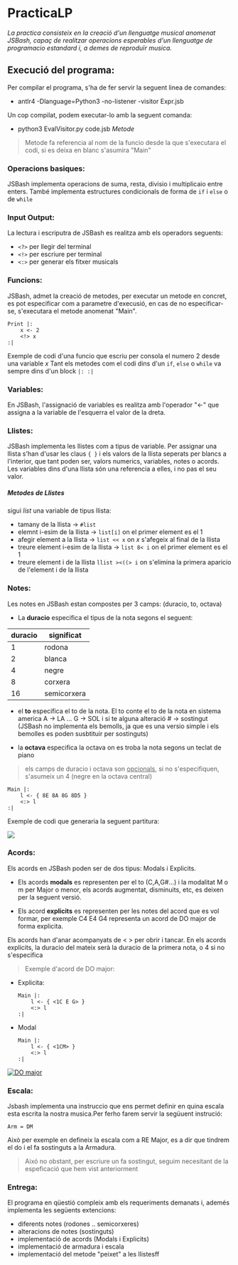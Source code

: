# PracticaLP

*La practica consisteix en la creació d'un llenguatge musical anomenat JSBash, capaç de realitzar operacions esperables d'un llenguatge de programacio estandard i, a demes de reproduïr musica.*

## Execució del programa:
Per compilar el programa, s'ha de fer servir la seguent linea de comandes:
- antlr4 -Dlanguage=Python3 -no-listener -visitor Expr.jsb

Un cop compilat, podem executar-lo amb la seguent comanda:
- python3 EvalVisitor.py code.jsb _Metode_
>Metode fa referencia al nom de la funcio desde la que s'executara el codi, si es deixa en blanc s'asumira "Main"


### Operacions basiques:

JSBash implementa operacions de suma, resta, divisio i multiplicaio entre enters.
També implementa estructures condicionals de forma de `if` i `else` o de `while`

### Input Output:

La lectura i escriputra de JSBash es realitza amb els operadors seguents:
- `<?>` per llegir del terminal
- `<!>` per escriure per terminal
- `<:>` per generar els fitxer musicals


### Funcions:

JSBash, admet la creació de metodes, per executar un metode en concret, es pot especificar com a parametre d'execusió, en cas de no especificar-se, s'executara el metode anomenat "Main".

```
Print |:
    x <- 2
    <!> x
:|
```

Exemple de codi d'una funcio que escriu per consola el numero 2 desde una variable *x*
Tant els metodes com el codi dins d'un `if`, `else` o `while` va sempre dins d'un block `|: :|` 


### Variables:

En JSBash, l'assignació de variables es realitza amb l'operador "<-" que assigna a la variable de l'esquerra el valor de la dreta.


### Llistes:

JSBash implementa les llistes com a tipus de variable. Per assignar una llista s'han d'usar les claus `{ }` i els valors de la llista seperats per blancs a l'interior, que tant poden ser, valors numerics, variables, notes o acords. Les variables dins d'una llista són una referencia a elles, i no pas el seu valor.

##### Metodes de Llistes
sigui *list* una variable de tipus llista:
- tamany de la llista -> `#list`
- elemnt i-esim de la llista ->  `list[i]` on el primer element es el 1
- afegir element a la llista -> `list << x` on *x* s'afegeix al final de la llista
- treure element i-esim de la llista -> `list 8< i` on el primer element es el 1
- treure element i de la llista `llist ><((> i` on s'elimina la primera aparicio de l'element i de la llista


### Notes:

Les notes en JSBash estan compostes per 3 camps: (duracio, to, octava)

- La **duracio** especifica el tipus de la nota segons el seguent:

|  duracio  | significat  |
| ------------ | ------------ |
|  1 | rodona  |
| 2 |  blanca |
| 4 |  negre |
|  8 |  corxera |
| 16 | semicorxera



- el **to** especifica el to de la nota. El to conte el to de la nota en sistema america A -> LA ... G -> SOL i si te alguna alteració # -> sostingut (JSBash no implementa els bemolls, ja que es una versio simple i els bemolles es poden susbtituir per sostinguts)

- la **octava** especifica la octava on es troba la nota segons un teclat de piano

> els camps de duracio i octava son <ins>opcionals</ins>, si no s'especifiquen, s'asumeix un 4 (negre en la octava central)

```
Main |:
    l <- { 8E 8A 8G 8D5 }
    <:> l
:|
```

Exemple de codi que generaria la seguent partitura:

![](https://image.spreadshirtmedia.net/image-server/v1/mp/compositions/T993A1MPA2181PT1X42Y48D6094478FS7259Cx000000/views/1,width=200,height=200,appearanceId=1,backgroundColor=FFFFFF,noPt=true/pentagrama-con-las-notas-alfombrilla-de-raton.jpg)


### Acords:

Els acords en JSBash poden ser de dos tipus: Modals i Explicits.
- Els acords **modals** es representen per el to (C,A,G#...) i la modalitat M o m per Major o menor, els acords augmentat, disminuits, etc, es deixen per la seguent versió.

- Els acord **explicits** es representen per les notes del acord que es vol formar, per exemple C4 E4 G4 representa un acord de DO major de forma explicita.

Els acords han d'anar acompanyats de < > per obrir i tancar. En els acords explicits, la duracio del mateix serà la duracio de la primera nota, o 4 si no s'especifica


> Exemple d'acord de DO major:

- Explicita:
    ```
    Main |:
        l <- { <1C E G> }
        <:> l
    :|
    ```
- Modal 
    ```
    Main |:
        l <- { <1CM> }
        <:> l
    :|
    ```


[![DO major](https://jadebultitude.b-cdn.net/wp-content/uploads/2021/01/Screenshot-2021-01-31-at-20.44.41.jpg "DO major")](http://https://jadebultitude.b-cdn.net/wp-content/uploads/2021/01/Screenshot-2021-01-31-at-20.44.41.jpg "DO major")

### Escala:

Jsbash implementa una instruccio que ens permet definir en quina escala esta escrita la nostra musica.Per ferho farem servir la següuent instrució:
```
Arm = DM
```
Això per exemple en defineix la escala com a RE Major, es a dir que tindrem el do i el fa sostinguts a la Armadura.
>Aixó no obstant, per escriure un fa sostingut, seguim necesitant de la espeficació que hem vist anteriorment


### Entrega:
El programa en qüestió compleix amb els requeriments demanats i, ademés implementa les següents extencions:

- diferents notes (rodones .. semicorxeres)
- alteracions de notes (sostinguts)
- implementació de acords (Modals i Explicits)
- implementació de armadura i escala
- implementació del metode "peixet" a les llistesff
